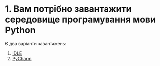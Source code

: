 # 1. Вам потрібно завантажити середовище програмування мови Python
Є два варіанти завантажень:<br/>
1. [IDLE](https://www.python.org/downloads/)
2. [PyCharm](https://www.jetbrains.com/ru-ru/pycharm/download/#section=windows)
